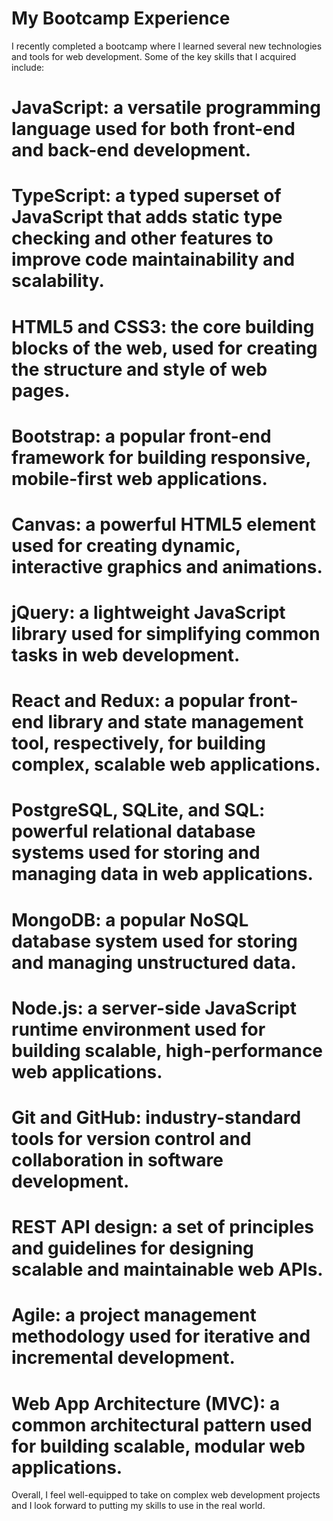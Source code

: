 # My Bootcamp Experience
I recently completed a bootcamp where I learned several new technologies and tools for web development. Some of the key skills that I acquired include:

#  JavaScript: a versatile programming language used for both front-end and back-end development.
#  TypeScript: a typed superset of JavaScript that adds static type checking and other features to improve code maintainability and scalability.
#  HTML5 and CSS3: the core building blocks of the web, used for creating the structure and style of web pages.
#  Bootstrap: a popular front-end framework for building responsive, mobile-first web applications.
#  Canvas: a powerful HTML5 element used for creating dynamic, interactive graphics and animations.
#  jQuery: a lightweight JavaScript library used for simplifying common tasks in web development.
#  React and Redux: a popular front-end library and state management tool, respectively, for building complex, scalable web applications.
#  PostgreSQL, SQLite, and SQL: powerful relational database systems used for storing and managing data in web applications.
#  MongoDB: a popular NoSQL database system used for storing and managing unstructured data.
#  Node.js: a server-side JavaScript runtime environment used for building scalable, high-performance web applications.
#  Git and GitHub: industry-standard tools for version control and collaboration in software development.
#  REST API design: a set of principles and guidelines for designing scalable and maintainable web APIs.
#  Agile: a project management methodology used for iterative and incremental development.
#  Web App Architecture (MVC): a common architectural pattern used for building scalable, modular web applications.

Overall, I feel well-equipped to take on complex web development projects and I look forward to putting my skills to use in the real world.
